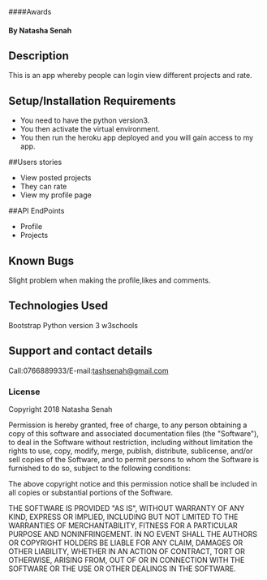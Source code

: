 ####Awards
#### By **Natasha Senah**
## Description
This is an app whereby people can login view different projects and rate.
## Setup/Installation Requirements
* You need to have the python version3.
* You then activate the virtual environment.
* You then run the heroku app deployed and you will gain access to my app.

##Users stories
* View posted projects
* They can rate
* View my profile page


##API EndPoints
* Profile
* Projects


## Known Bugs
Slight problem when making the profile,likes and comments.
## Technologies Used
Bootstrap
Python version 3
w3schools
## Support and contact details
Call:0766889933/E-mail:tashsenah@gmail.com
### License
Copyright 2018 Natasha Senah

Permission is hereby granted, free of charge, to any person obtaining a copy of this software and associated documentation files (the "Software"), to deal in the Software without restriction, including without limitation the rights to use, copy, modify, merge, publish, distribute, sublicense, and/or sell copies of the Software, and to permit persons to whom the Software is furnished to do so, subject to the following conditions:

The above copyright notice and this permission notice shall be included in all copies or substantial portions of the Software.

THE SOFTWARE IS PROVIDED "AS IS", WITHOUT WARRANTY OF ANY KIND, EXPRESS OR IMPLIED, INCLUDING BUT NOT LIMITED TO THE WARRANTIES OF MERCHANTABILITY, FITNESS FOR A PARTICULAR PURPOSE AND NONINFRINGEMENT. IN NO EVENT SHALL THE AUTHORS OR COPYRIGHT HOLDERS BE LIABLE FOR ANY CLAIM, DAMAGES OR OTHER LIABILITY, WHETHER IN AN ACTION OF CONTRACT, TORT OR OTHERWISE, ARISING FROM, OUT OF OR IN CONNECTION WITH THE SOFTWARE OR THE USE OR OTHER DEALINGS IN THE SOFTWARE.

